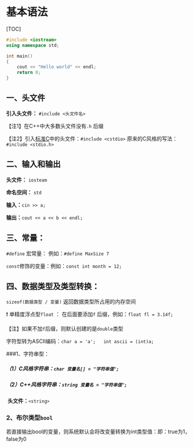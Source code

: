 # 基本语法

[TOC]



```C++
#include <iostream>
using namespace std;

int main()
{
	cout << "Hello world" << endl;
  	return 0;
}
```





## 一、头文件

**引入头文件：** `#include <头文件名>`

【注1】在C++中大多数头文件没有`.h` 后缀

【注2】引入<u>标准C</u>中的头文件：`#include <cstdio>`    原来的C风格的写法：`#include <stdio.h>`

## 二、输入和输出

**头文件：** `iosteam`

**命名空间：** `std`

**输入：**`cin >> a;`

**输出：**`cout << a << b << endl;`

##  三、常量：

`#define` 宏常量： 例如：`#define MaxSize 7`

`const`修饰的变量：例如：`const int month = 12;`

## 四、数据类型及类型转换：

`sizeof(数据类型 / 变量)`   返回数据类型所占用的内存空间

:heavy_exclamation_mark: 单精度浮点型`float` ： 在后面要添加`f` 后缀，例如：`float fl = 3.14f;` 

​	【注】如果不加`f`后缀，则默认创建的是`double`类型

字符型转为ASCII编码：`char a = 'a';   int ascii = (int)a;`

###1、字符串型：

##### （1）C风格字符串：`char 变量名[] = "字符串值";`

##### （2）C++风格字符串：`string 变量名 = "字符串值";`

​	**头文件：**`<string>`

### 2、布尔类型`bool`

​	若直接输出bool的变量，则系统默认会将改变量转换为int类型值：即：true为1，false为0

